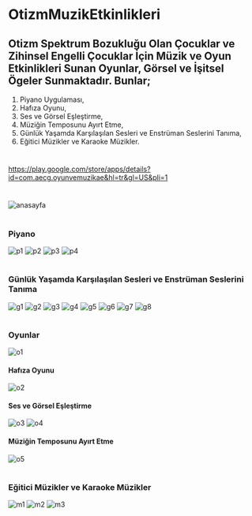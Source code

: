 # OtizmMuzikEtkinlikleri
## Otizm Spektrum Bozukluğu Olan Çocuklar ve Zihinsel Engelli Çocuklar İçin Müzik ve Oyun Etkinlikleri Sunan Oyunlar, Görsel ve İşitsel Ögeler Sunmaktadır. Bunlar;
1) Piyano Uygulaması,
2) Hafıza Oyunu,
3) Ses ve Görsel Eşleştirme,
4) Müziğin Temposunu Ayırt Etme,
5) Günlük Yaşamda Karşılaşılan Sesleri ve Enstrüman Seslerini Tanıma,
6) Eğitici Müzikler ve Karaoke Müzikler.
#
https://play.google.com/store/apps/details?id=com.aecg.oyunvemuzikae&hl=tr&gl=US&pli=1
#
![anasayfa](https://github.com/cugo15/OtizmMuzikEtkinlikleri/assets/70814057/471fbbce-a01a-476e-85cd-ae90e9134de3)
#
### Piyano
![p1](https://github.com/cugo15/OtizmMuzikEtkinlikleri/assets/70814057/864efc3c-8c0b-430d-a825-9c012db20d9d)
![p2](https://github.com/cugo15/OtizmMuzikEtkinlikleri/assets/70814057/b9844555-760d-4fc9-8868-d5fc18aa656d)
![p3](https://github.com/cugo15/OtizmMuzikEtkinlikleri/assets/70814057/7d8eca78-b37b-4ebf-bb4f-e9a522d6ab27)
![p4](https://github.com/cugo15/OtizmMuzikEtkinlikleri/assets/70814057/5040e3a9-ea8b-47a4-b82f-b1eb40baad03)

#
### Günlük Yaşamda Karşılaşılan Sesleri ve Enstrüman Seslerini Tanıma
![g1](https://github.com/cugo15/OtizmMuzikEtkinlikleri/assets/70814057/dc5ad570-7b41-4578-94a5-ce3933007383)
![g2](https://github.com/cugo15/OtizmMuzikEtkinlikleri/assets/70814057/f9c59e8a-d3b8-4b7f-93f2-f06285c1993c)
![g3](https://github.com/cugo15/OtizmMuzikEtkinlikleri/assets/70814057/066b58d6-cdd1-4cc5-95f0-b22e077bad21)
![g4](https://github.com/cugo15/OtizmMuzikEtkinlikleri/assets/70814057/8c03467c-afbb-4be7-9695-0ca1415c3c42)
![g5](https://github.com/cugo15/OtizmMuzikEtkinlikleri/assets/70814057/dc817fdd-5045-4ded-a931-fcb740321695)
![g6](https://github.com/cugo15/OtizmMuzikEtkinlikleri/assets/70814057/44e6c982-da4d-4acc-bb44-6835d7754abd)
![g7](https://github.com/cugo15/OtizmMuzikEtkinlikleri/assets/70814057/2607bb60-bb60-4992-b60f-d57e9c2a12e8)
![g8](https://github.com/cugo15/OtizmMuzikEtkinlikleri/assets/70814057/0a035d8c-9da9-4472-aa9b-e04231d4ebf3)
#
### Oyunlar
![o1](https://github.com/cugo15/OtizmMuzikEtkinlikleri/assets/70814057/d0f26046-4558-4c4b-ac96-ed1e6cd1b80c)
#### Hafıza Oyunu
![o2](https://github.com/cugo15/OtizmMuzikEtkinlikleri/assets/70814057/5887645d-179d-4e18-b8bf-814995bb0fc5)
#### Ses ve Görsel Eşleştirme
![o3](https://github.com/cugo15/OtizmMuzikEtkinlikleri/assets/70814057/b9e01139-2f40-49ff-bc4c-4d3e94568bb2)
![o4](https://github.com/cugo15/OtizmMuzikEtkinlikleri/assets/70814057/cb984bd8-2c99-4451-870c-37b79427b61e)
#### Müziğin Temposunu Ayırt Etme
![o5](https://github.com/cugo15/OtizmMuzikEtkinlikleri/assets/70814057/b06bcaf5-39d6-4205-85cb-722c195d9a80)
#
### Eğitici Müzikler ve Karaoke Müzikler
![m1](https://github.com/cugo15/OtizmMuzikEtkinlikleri/assets/70814057/2d96af80-d67d-4e14-a14e-345281bf5943)
![m2](https://github.com/cugo15/OtizmMuzikEtkinlikleri/assets/70814057/e17f9b4e-d6f6-4989-9da8-22f63c1b078d)
![m3](https://github.com/cugo15/OtizmMuzikEtkinlikleri/assets/70814057/53474e80-4b6d-44de-a4a7-e92722fd166d)









